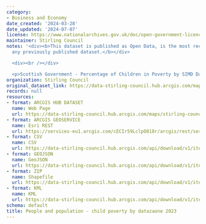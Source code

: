 ```yaml
---
category:
- Business and Economy
date_created: '2024-03-28'
date_updated: '2024-07-07'
license: https://www.nationalarchives.gov.uk/doc/open-government-licence/version/3/
maintainer: Stirling Council
notes: '<div><b>This dataset is published as Open Data, is the most recent, and replaces
  any previously published dataset.</b></div>

  <div><br /></div>

  <p>Scottish Government - Percentage of Children in Poverty by SIMD Data Zone.</p>'
organization: Stirling Council
original_dataset_link: https://data-stirling-council.hub.arcgis.com/maps/stirling-council::people-and-population-child-poverty-by-datazaone-2023
records: null
resources:
- format: ARCGIS HUB DATASET
  name: Web Page
  url: https://data-stirling-council.hub.arcgis.com/maps/stirling-council::people-and-population-child-poverty-by-datazaone-2023
- format: ARCGIS GEOSERVICE
  name: Esri REST
  url: https://services-eu1.arcgis.com/cECIr59LclpO818r/arcgis/rest/services/people%20and%20population%20-%20child%20poverty%20by%20datazaone/FeatureServer/0
- format: CSV
  name: CSV
  url: https://data-stirling-council.hub.arcgis.com/api/download/v1/items/04f9359a9a304f78bb87094ce4f16aef/csv?layers=0
- format: GEOJSON
  name: GeoJSON
  url: https://data-stirling-council.hub.arcgis.com/api/download/v1/items/04f9359a9a304f78bb87094ce4f16aef/geojson?layers=0
- format: ZIP
  name: Shapefile
  url: https://data-stirling-council.hub.arcgis.com/api/download/v1/items/04f9359a9a304f78bb87094ce4f16aef/shapefile?layers=0
- format: KML
  name: KML
  url: https://data-stirling-council.hub.arcgis.com/api/download/v1/items/04f9359a9a304f78bb87094ce4f16aef/kml?layers=0
schema: default
title: People and population - child poverty by datazaone 2023
---
```

